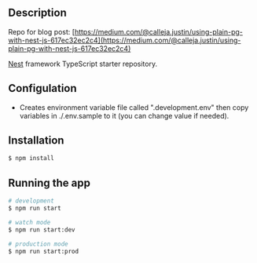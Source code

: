 ## Description

Repo for blog post: [https://medium.com/@calleja.justin/using-plain-pg-with-nest-js-617ec32ec2c4](https://medium.com/@calleja.justin/using-plain-pg-with-nest-js-617ec32ec2c4)

[Nest](https://github.com/nestjs/nest) framework TypeScript starter repository.

## Configulation
- Creates environment variable file called ".development.env" then copy variables in ./.env.sample to it (you can change value if needed).

## Installation

```bash
$ npm install
```

## Running the app

```bash
# development
$ npm run start

# watch mode
$ npm run start:dev

# production mode
$ npm run start:prod
```
